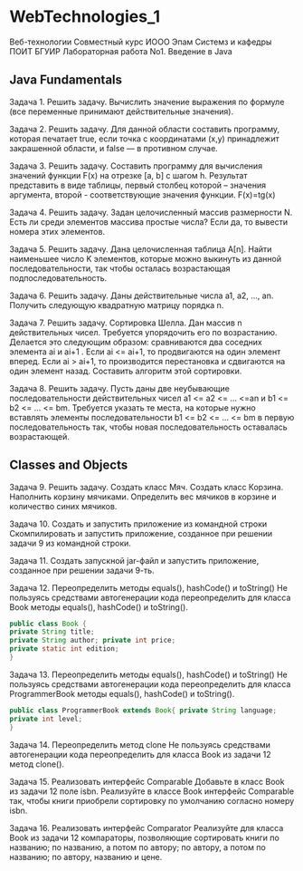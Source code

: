 # WebTechnologies_1
Веб-технологии
Совместный курс ИООО Эпам Системз и кафедры ПОИТ БГУИР
Лабораторная работа No1. Введение в Java

## Java Fundamentals
Задача 1. Решить задачу.
Вычислить значение выражения по формуле (все переменные принимают действительные значения).

Задача 2. Решить задачу.
Для данной области составить программу, которая печатает true, если точка с координатами (х,у) принадлежит закрашенной области, и false — в противном случае.

Задача 3. Решить задачу.
Составить программу для вычисления значений функции F(x) на отрезке [а, b] с шагом h. Результат представить в виде таблицы, первый столбец которой – значения аргумента, второй - соответствующие значения функции. F(x)=tg(x)
 
Задача 4. Решить задачу.
Задан целочисленный массив размерности N. Есть ли среди элементов массива простые числа? Если да, то вывести номера этих элементов.

Задача 5. Решить задачу.
Дана целочисленная таблица А[n]. Найти наименьшее число K элементов, которые можно выкинуть из данной последовательности, так чтобы осталась возрастающая подпоследовательность.

Задача 6. Решить задачу.
Даны действительные числа a1, a2, ..., an. Получить следующую квадратную матрицу порядка n.

Задача 7. Решить задачу.
Сортировка Шелла. Дан массив n действительных чисел. Требуется упорядочить его по возрастанию. Делается это следующим образом: сравниваются два соседних элемента ai и ai+1 . Если ai <= ai+1, то продвигаются на один элемент вперед. Если ai > ai+1, то производится перестановка и сдвигаются на один элемент назад. Составить алгоритм этой сортировки.

Задача 8. Решить задачу.
Пусть даны две неубывающие последовательности действительных чисел a1 <= a2 <= ... <=an и b1 <= b2 <= ... <= bm. Требуется указать те места, на которые нужно вставлять элементы последовательности b1 <= b2 <= ... <= bm в первую последовательность так, чтобы новая последовательность оставалась возрастающей.

## Classes and Objects

Задача 9. Решить задачу.
Создать класс Мяч. Создать класс Корзина. Наполнить корзину мячиками. Определить вес мячиков в корзине и количество синих мячиков.
  
Задача 10. Создать и запустить приложение из командной строки
Скомпилировать и запустить приложение, созданное при решении задачи 9 из командной строки.

Задача 11.
Создать запускной jar-файл и запустить приложение, созданное при решении задачи 9-ть.

Задача 12. Переопределить методы equals(), hashCode() и toString()
Не пользуясь средствами автогенерации кода переопределить для класса Book методы equals(), hashCode() и toString().

```java
public class Book {
private String title;
private String author; private int price;
private static int edition;
}
```

Задача 13. Переопределить методы equals(), hashCode() и toString()
Не пользуясь средствами автогенерации кода переопределить для класса ProgrammerBook методы equals(), hashCode() и toString().

```java
public class ProgrammerBook extends Book{ private String language;
private int level;
}
```

Задача 14. Переопределить метод clone
Не пользуясь средствами автогенерации кода переопределить для класса Book из задачи 12 метод clone().

Задача 15. Реализовать интерфейс Comparable
Добавьте в класс Book из задачи 12 поле isbn. Реализуйте в классе Book интерфейс Comparable так, чтобы книги приобрели сортировку по умолчанию согласно номеру isbn.

Задача 16. Реализовать интерфейс Comparator
Реализуйте для класса Book из задачи 12 компараторы, позволяющие сортировать книги по названию; по названию, а потом по автору; по автору, а потом по названию; по автору, названию и цене.
 
